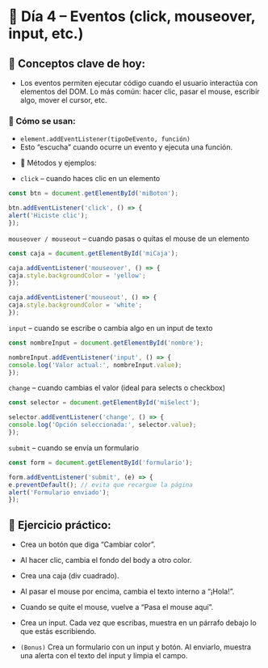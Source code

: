 # 📅 Día 4 – Eventos (click, mouseover, input, etc.)

## 🧠 Conceptos clave de hoy:

* Los eventos permiten ejecutar código cuando el usuario interactúa con elementos del DOM. Lo más común: hacer clic, pasar el mouse, escribir algo, mover el cursor, etc.

### 📌 Cómo se usan:

- `element.addEventListener(tipoDeEvento, función)`
- Esto “escucha” cuando ocurre un evento y ejecuta una función.

* 📘 Métodos y ejemplos:

- `click` – cuando haces clic en un elemento

```js
const btn = document.getElementById('miBoton');

btn.addEventListener('click', () => {
alert('Hiciste clic');
});
```
`mouseover / mouseout` – cuando pasas o quitas el mouse de un elemento

```js
const caja = document.getElementById('miCaja');

caja.addEventListener('mouseover', () => {
caja.style.backgroundColor = 'yellow';
});

caja.addEventListener('mouseout', () => {
caja.style.backgroundColor = 'white';
});
```
`input` – cuando se escribe o cambia algo en un input de texto

```js
const nombreInput = document.getElementById('nombre');

nombreInput.addEventListener('input', () => {
console.log('Valor actual:', nombreInput.value);
});
```
`change` – cuando cambias el valor (ideal para selects o checkbox)

```js
const selector = document.getElementById('miSelect');

selector.addEventListener('change', () => {
console.log('Opción seleccionada:', selector.value);
});
```
`submit` – cuando se envía un formulario

```js
const form = document.getElementById('formulario');

form.addEventListener('submit', (e) => {
e.preventDefault(); // evita que recargue la página
alert('Formulario enviado');
});
```



## 🧪 Ejercicio práctico:

- Crea un botón que diga “Cambiar color”.
- Al hacer clic, cambia el fondo del body a otro color.

- Crea una caja (div cuadrado).
- Al pasar el mouse por encima, cambia el texto interno a “¡Hola!”.
- Cuando se quite el mouse, vuelve a “Pasa el mouse aquí”.

- Crea un input. Cada vez que escribas, muestra en un párrafo debajo lo que estás escribiendo.

* `(Bonus)` Crea un formulario con un input y botón. Al enviarlo, muestra una alerta con el texto del input y limpia el campo.